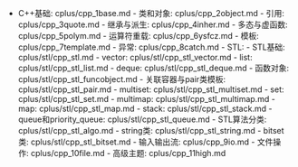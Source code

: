 - C++基础: cplus/cpp_1base.md
      - 类和对象: cplus/cpp_2object.md
      - 引用: cplus/cpp_3quote.md
      - 继承与派生: cplus/cpp_4inher.md
      - 多态与虚函数: cplus/cpp_5polym.md
      - 运算符重载: cplus/cpp_6ysfcz.md
      - 模板: cplus/cpp_7template.md
      - 异常: cplus/cpp_8catch.md
      - STL: 
        - STL基础: cplus/stl/cpp_stl.md
        - vector: cplus/stl/cpp_stl_vector.md
        - list: cplus/stl/cpp_stl_list.md
        - deque: cplus/stl/cpp_stl_deque.md
        - 函数对象: cplus/stl/cpp_stl_funcobject.md
        - 关联容器与pair类模板: cplus/stl/cpp_stl_pair.md
        - multiset: cplus/stl/cpp_stl_multiset.md
        - set: cplus/stl/cpp_stl_set.md
        - multimap: cplus/stl/cpp_stl_multimap.md
        - map: cplus/stl/cpp_stl_map.md
        - stack: cplus/stl/cpp_stl_stack.md
        - queue和priority_queue: cplus/stl/cpp_stl_queue.md
        - STL算法分类: cplus/stl/cpp_stl_algo.md
        - string类: cplus/stl/cpp_stl_string.md
        - bitset类: cplus/stl/cpp_stl_bitset.md
      - 输入输出流: cplus/cpp_9io.md
      - 文件操作: cplus/cpp_10file.md
      - 高级主题: cplus/cpp_11high.md
